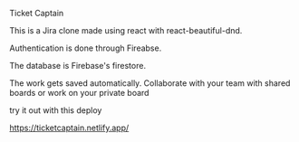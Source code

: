 Ticket Captain

This is a Jira clone made using react with react-beautiful-dnd.

Authentication is done through Fireabse.

The database is Firebase's firestore.

The work gets saved automatically.
Collaborate with your team with shared boards or work on your private board

try it out with this deploy

https://ticketcaptain.netlify.app/